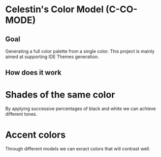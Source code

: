 # Celestin's Color Model (C-CO-MODE)

## Goal
Generating a full color palette from a single color. This project is mainly aimed at supporting IDE Themes generation. 

## How does it work
# Shades of the same color
By applying successive percentages of black and white we can achieve different tones.

# Accent colors
Through different models we can exract colors that will contrast well.